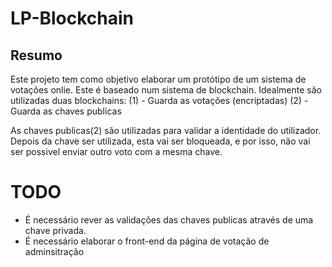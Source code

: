 # LP-Blockchain

## Resumo

Este projeto tem como objetivo elaborar um protótipo de um sistema de votações onlie. Este é baseado num sistema de blockchain.
Idealmente são utilizadas duas blockchains:
(1) - Guarda as votações (encriptadas)
(2) - Guarda as chaves publicas

As chaves publicas(2) são utilizadas para validar a identidade do utilizador. Depois da chave ser utilizada, esta vai ser bloqueada, e por isso, não vai ser possivel enviar outro voto com a mesma chave.

# TODO

- É necessário rever as validações das chaves publicas através de uma chave privada.
- É necessário elaborar o front-end da página de votação de adminsitração
 
